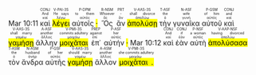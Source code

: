 Mar 10:11 <RUBY><ruby><ruby>καὶ<rt>καί</rt></ruby><rt>And</rt></ruby><rt>CONJ</rt></RUBY> <RUBY><ruby><ruby><mark class='verb'>λέγει</mark><rt>λέγω</rt></ruby><rt>He says</rt></ruby><rt>V-PAI-3S</rt></RUBY> <RUBY><ruby><ruby>αὐτοῖς <mark class='punctuation'>·</mark><rt>αὐτός</rt></ruby><rt>to them</rt></ruby><rt>P-DPM</rt></RUBY> <RUBY><ruby><ruby>Ὃς<rt>ὅς</rt></ruby><rt>Whoever</rt></ruby><rt>R-NSM</rt></RUBY> <RUBY><ruby><ruby>ἂν<rt>ἄν</rt></ruby><rt>-</rt></ruby><rt>PRT</rt></RUBY> <RUBY><ruby><ruby><mark class='verb'>ἀπολύσῃ</mark><rt>ἀπολύω</rt></ruby><rt>shall divorce</rt></ruby><rt>V-AAS-3S</rt></RUBY> <RUBY><ruby><ruby>τὴν<rt>ὁ</rt></ruby><rt>the</rt></ruby><rt>T-ASF</rt></RUBY> <RUBY><ruby><ruby>γυναῖκα<rt>γυνή</rt></ruby><rt>wife</rt></ruby><rt>N-ASF</rt></RUBY> <RUBY><ruby><ruby>αὐτοῦ<rt>αὐτός</rt></ruby><rt>of him</rt></ruby><rt>P-GSM</rt></RUBY> <RUBY><ruby><ruby>καὶ<rt>καί</rt></ruby><rt>and</rt></ruby><rt>CONJ</rt></RUBY> <RUBY><ruby><ruby><mark class='verb'>γαμήσῃ</mark><rt>γαμέω</rt></ruby><rt>shall marry</rt></ruby><rt>V-AAS-3S</rt></RUBY> <RUBY><ruby><ruby>ἄλλην<rt>ἄλλος</rt></ruby><rt>another</rt></ruby><rt>A-ASF</rt></RUBY> <RUBY><ruby><ruby><mark class='verb'>μοιχᾶται</mark><rt>μοιχάω</rt></ruby><rt>commits adultery</rt></ruby><rt>V-PMI-3S</rt></RUBY> <RUBY><ruby><ruby>ἐπ᾽<rt>ἐπί</rt></ruby><rt>against</rt></ruby><rt>PREP</rt></RUBY> <RUBY><ruby><ruby>αὐτήν <mark class='punctuation'>·</mark><rt>αὐτός</rt></ruby><rt>her</rt></ruby><rt>P-ASF</rt></RUBY> Mar 10:12 <RUBY><ruby><ruby>καὶ<rt>καί</rt></ruby><rt>And</rt></ruby><rt>CONJ</rt></RUBY> <RUBY><ruby><ruby>ἐὰν<rt>ἐάν</rt></ruby><rt>if</rt></ruby><rt>CONJ</rt></RUBY> <RUBY><ruby><ruby>αὐτὴ<rt>αὐτός</rt></ruby><rt>a woman</rt></ruby><rt>P-NSF</rt></RUBY> <RUBY><ruby><ruby><mark class='ptc'>ἀπολύσασα</mark><rt>ἀπολύω</rt></ruby><rt>having divorced</rt></ruby><rt>V-AAP-NSF</rt></RUBY> <RUBY><ruby><ruby>τὸν<rt>ὁ</rt></ruby><rt>the</rt></ruby><rt>T-ASM</rt></RUBY> <RUBY><ruby><ruby>ἄνδρα<rt>ἀνήρ</rt></ruby><rt>husband</rt></ruby><rt>N-ASM</rt></RUBY> <RUBY><ruby><ruby>αὐτῆς<rt>αὐτός</rt></ruby><rt>of her</rt></ruby><rt>P-GSF</rt></RUBY> <RUBY><ruby><ruby><mark class='verb'>γαμήσῃ</mark><rt>γαμέω</rt></ruby><rt>should marry</rt></ruby><rt>V-AAS-3S</rt></RUBY> <RUBY><ruby><ruby>ἄλλον<rt>ἄλλος</rt></ruby><rt>another</rt></ruby><rt>A-ASM</rt></RUBY> <RUBY><ruby><ruby><mark class='verb'>μοιχᾶται <mark class='punctuation'>.</mark></mark><rt>μοιχάω</rt></ruby><rt>she commits adultery</rt></ruby><rt>V-PMI-3S</rt></RUBY></br></br></br> 